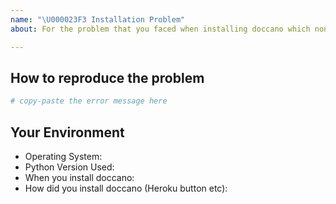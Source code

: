 ```yaml
---
name: "\U000023F3 Installation Problem"
about: For the problem that you faced when installing doccano which none of the suggestions in the docs and other issues helped

---
```


<!-- Before submitting an issue, make sure to check the docs and closed issues and FAQ to see if any of the solutions work for you. https://github.com/doccano/doccano/wiki/Frequently-Asked-Questions -->

How to reproduce the problem
---------
<!-- Include the details of how the problem occurred. Which option did you choose to install doccano? Did you come across an error? What else did you try? -->

```bash
# copy-paste the error message here
```

Your Environment
---------
<!-- Include details of your environment.-->
*   Operating System:
*   Python Version Used:
*   When you install doccano:
*   How did you install doccano (Heroku button etc):
